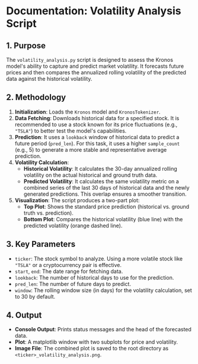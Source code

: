 # Documentation: Volatility Analysis Script

## 1. Purpose
The `volatility_analysis.py` script is designed to assess the Kronos model's ability to capture and predict market volatility. It forecasts future prices and then compares the annualized rolling volatility of the predicted data against the historical volatility.

## 2. Methodology
1.  **Initialization**: Loads the `Kronos` model and `KronosTokenizer`.
2.  **Data Fetching**: Downloads historical data for a specified stock. It is recommended to use a stock known for its price fluctuations (e.g., `"TSLA"`) to better test the model's capabilities.
3.  **Prediction**: It uses a `lookback` window of historical data to predict a future period (`pred_len`). For this task, it uses a higher `sample_count` (e.g., 5) to generate a more stable and representative average prediction.
4.  **Volatility Calculation**:
    *   **Historical Volatility**: It calculates the 30-day annualized rolling volatility on the actual historical and ground truth data.
    *   **Predicted Volatility**: It calculates the same volatility metric on a combined series of the last 30 days of historical data and the newly generated predictions. This overlap ensures a smoother transition.
5.  **Visualization**: The script produces a two-part plot:
    *   **Top Plot**: Shows the standard price prediction (historical vs. ground truth vs. prediction).
    *   **Bottom Plot**: Compares the historical volatility (blue line) with the predicted volatility (orange dashed line).

## 3. Key Parameters
*   `ticker`: The stock symbol to analyze. Using a more volatile stock like `"TSLA"` or a cryptocurrency pair is effective.
*   `start`, `end`: The date range for fetching data.
*   `lookback`: The number of historical days to use for the prediction.
*   `pred_len`: The number of future days to predict.
*   `window`: The rolling window size (in days) for the volatility calculation, set to 30 by default.

## 4. Output
*   **Console Output**: Prints status messages and the head of the forecasted data.
*   **Plot**: A matplotlib window with two subplots for price and volatility.
*   **Image File**: The combined plot is saved to the root directory as `<ticker>_volatility_analysis.png`.
